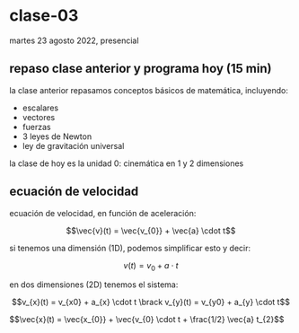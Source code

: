# clase-03

martes 23 agosto 2022, presencial

## repaso clase anterior y programa hoy (15 min)

la clase anterior repasamos conceptos básicos de matemática, incluyendo:

- escalares
- vectores
- fuerzas
- 3 leyes de Newton
- ley de gravitación universal

la clase de hoy es la unidad 0: cinemática en 1 y 2 dimensiones

## ecuación de velocidad

ecuación de velocidad, en función de aceleración:

$$\vec{v}(t) = \vec{v_{0}} + \vec{a} \cdot t$$

si tenemos una dimensión (1D), podemos simplificar esto y decir:

$$v(t) = v_{0} + a \cdot t$$

en dos dimensiones (2D) tenemos el sistema:

$$v_{x}(t) = v_{x0} + a_{x} \cdot t \brack v_{y}(t) = v_{y0} + a_{y} \cdot t$$

$$\vec{x}(t) = \vec{x_{0}} + \vec{v_{0} \cdot t + \frac{1/2} \vec{a} t_{2}$$
